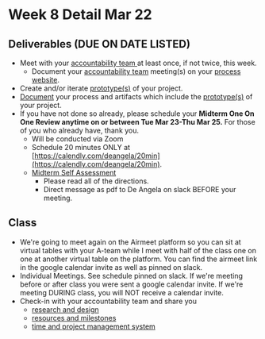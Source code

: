 # Week 8 Detail Mar 22

## Deliverables \(DUE ON DATE LISTED\)

* Meet with your [accountability team ](../assignments/accountability_partner.md)at least once, if not twice, this week.
  * Document your [accountability team](../assignments/accountability_partner.md) meeting\(s\) on your [process website](../website.md).
* Create and/or iterate [prototype\(s\)](../project_plan/) of your project.
* [Document](../website.md) your process and artifacts which include the [prototype\(s\)](../project_plan/) of your project.
* If you have not done so already, please schedule your **Midterm One On One Review anytime on or between Tue Mar 23-Thu Mar 25.** For those of you who already have, thank you.
  * Will be conducted via Zoom
  * Schedule 20 minutes ONLY at [https://calendly.com/deangela/20min](https://calendly.com/deangela/20min). 
  * [Midterm Self Assessment](../end_of_semester_deliverables/midterm_self_assessment.md) 
    * Please read all of the directions. 
    * Direct message as pdf to De Angela on slack BEFORE your meeting.

## Class

* We're going to meet again on the Airmeet platform so you can sit at virtual tables with your A-team while I meet with half of the class one on one at another virtual table on the platform. You can find the airmeet link in the google calendar invite as well as pinned on slack.
* Individual Meetings. See schedule pinned on slack. If we're meeting before or after class you were sent a google calendar invite. If we're meeting DURING class, you will NOT receive a calendar invite.
* Check-in with your accountability team and share you
  * [research and design](../project_plan/)
  * [resources and milestones](../project_plan/)
  * [time and project management system](../creativity-resources.md)

## 



